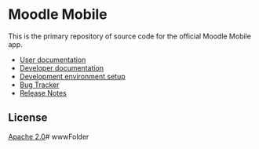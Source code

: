Moodle Mobile
=================

This is the primary repository of source code for the official Moodle Mobile app.

* [User documentation](http://docs.moodle.org/en/Moodle_Mobile)
* [Developer documentation](http://docs.moodle.org/dev/Moodle_Mobile)
* [Development environment setup](http://docs.moodle.org/dev/Setting_up_your_development_environment_for_Moodle_Mobile_2)
* [Bug Tracker](https://tracker.moodle.org/browse/MOBILE)
* [Release Notes](http://docs.moodle.org/dev/Moodle_Mobile_Release_Notes)

License
-------

[Apache 2.0](http://www.apache.org/licenses/LICENSE-2.0)# wwwFolder
